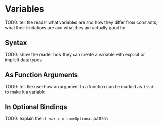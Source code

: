 # Variables

TODO: tell the reader what variables are and how they differ from constants, what their limitations are and what they are actually good for

## Syntax

TODO: show the reader how they can create a variable with explicit or implicit data types

## As Function Arguments

TODO: tell the user how an argument to a function can be marked as `inout` to make it a variable

## In Optional Bindings

TODO: explain the `if var x = someOptional` pattern
